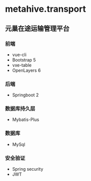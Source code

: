 # metahive.transport

## 元巢在途运输管理平台

### 前端
+ vue-cli
+ Bootstrap 5
+ vxe-table
+ OpenLayers 6

### 后端
+ Springboot 2

### 数据库持久层
+ Mybatis-Plus

### 数据库
+ MySql

### 安全验证
+ Spring security
+ JWT